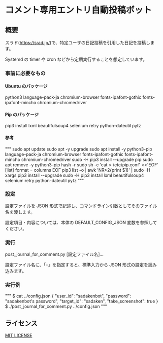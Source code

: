 # コメント専用エントリ自動投稿ボット

## 概要
スラド(https://srad.jp/)で、特定ユーザの日記投稿を引用した日記を投稿します。

Systemd の timer や cron などから定期実行することを想定しています。


### 事前に必要なもの
#### Ubuntu のパッケージ
python3 language-pack-ja chromium-browser fonts-ipafont-gothic fonts-ipafont-mincho chromium-chromedriver

#### Pip のパッケージ
pip3 install lxml beautifulsoup4 selenium retry python-dateutil pytz

#### 参考
"""
sudo apt update
sudo apt -y upgrade
sudo apt install -y python3-pip language-pack-ja chromium-browser fonts-ipafont-gothic fonts-ipafont-mincho chromium-chromedriver
sudo -H pip3 install --upgrade pip
sudo apt remove -y python3-pip
hash -r
sudo sh -c 'cat > /etc/pip.conf' <<'EOF'
[list]
format = columns
EOF
pip3 list -o | awk 'NR>2{print $1}' | sudo -H xargs pip3 install --upgrade
sudo -H pip3 install lxml beautifulsoup4 selenium retry python-dateutil pytz
"""

### 設定
設定ファイルを JSON 形式で記述し、コマンドライン引数としてそのファイル名を渡します。

設定項目・内容については、本体の DEFAULT_CONFIG_JSON 変数を参照してください。

### 実行
post_journal_for_comment.py [設定ファイル名]...

設定ファイル名に、「-」を指定すると、標準入力から JSON 形式の設定を読み込みます。

### 実行例
"""
$ cat ../config.json
{
    "user_id": "sadakenbot",
    "password": "sadakenbot's password",
    "target_id": "sadaken",
    "take_screenshot": true
}
$ ./post_journal_for_comment.py ../config.json
"""

## ライセンス
[MIT LICENSE](https://opensource.org/licenses/mit-license.php)

